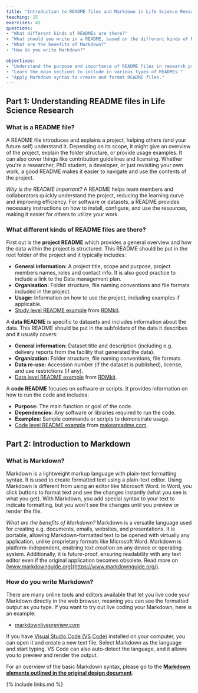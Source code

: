 ```yaml
---
title: "Introduction to README files and Markdown in Life Science Research"
teaching: 15
exercises: 45
questions:
- "What different kinds of READMEs are there?"
- "What should you write in a README, based on the different kinds of READMEs?"
- "What are the benefits of Markdown?"
- "How do you write Markdown?"

objectives:
- "Understand the purpose and importance of README files in research projects."
- "Learn the main sections to include in various types of READMEs."
- "Apply Markdown syntax to create and format README files."
---
```


## Part 1: Understanding README files in Life Science Research

### What is a README file?

A README file introduces and explains a project, helping others (and your future self) understand it. Depending on its scope, it might give an overview of the project, explain the folder structure, or provide usage examples. It can also cover things like contribution guidelines and licensing. Whether you're a researcher, PhD student, a developer, or just revisiting your own work, a good README makes it easier to navigate and use the contents of the project.

*Why is the README important?* A README helps team members and collaborators quickly understand the project, reducing the learning curve and improving efficiency. For software or datasets, a README provides necessary instructions on how to install, configure, and use the resources, making it easier for others to utilize your work.

### What different kinds of README files are there?

First out is the **project README** which provides a general overview and how the data within the project is structured. This README should be put in the root folder of the project and it typically includes:

* **General information:** A project title, scope and purpose, project members names, roles and contact info. It is also good practice to include a link to the Data management plan.
* **Organisation:** Folder structure, file naming conventions and file formats included in the project.
* **Usage:** Information on how to use the project, including examples if applicable.
* [Study level README example](https://rdmkit.elixir-europe.org/metadata_management#:~:text=Study/project%20level%20README) from [RDMkit](https://rdmkit.elixir-europe.org/about).

A **data README** is specific to datasets and includes information about the data. This README should be put in the subfolders of the data it describes and it usually covers:

* **General information:** Dataset title and description (including e.g. delivery reports from the facility that generated the data).
* **Organization:** Folder structure, file naming conventions, file formats.
* **Data re-use:** Accession number (if the dataset is published), license, and use restrictions (if any).
* [Data level README example](https://rdmkit.elixir-europe.org/metadata_management#:~:text=this%20study/project%3E-,Data%20level%20README,-This%20README%20file) from [RDMkit](https://rdmkit.elixir-europe.org/about).

A **code README** focuses on software or scripts. It provides information on how to run the code and includes:
 
* **Purpose:** The main function or goal of the code.
* **Dependencies:** Any software or libraries required to run the code.
* **Examples:** Sample commands or scripts to demonstrate usage.
* [Code level README example](https://www.makeareadme.com/#suggestions-for-a-good-readme:~:text=Suggestions%20for%20a%20good%20README) from [makeareadme.com](https://www.makeareadme.com/).

## Part 2: Introduction to Markdown

### What is Markdown?

Markdown is a lightweight markup language with plain-text formatting syntax. It is used to create formatted text using a plain-text editor. Using Markdown is different from using an editor like Microsoft Word. In Word, you click buttons to format text and see the changes instantly (what you see is what you get). With Markdown, you add special syntax to your text to indicate formatting, but you won't see the changes until you preview or render the file.

*What are the benefits of Markdown?* Markdown is a versatile language used for creating e.g. documents, emails, websites, and presentations. It is portable, allowing Markdown-formatted text to be opened with virtually any application, unlike proprietary formats like Microsoft Word. Markdown is platform-independent, enabling text creation on any device or operating system. Additionally, it is future-proof, ensuring readability with any text editor even if the original application becomes obsolete. Read more on [www.markdownguide.org](https://www.markdownguide.org/).

### How do you write Markdown?

There are many online tools and editors available that let you live code your Markdown directly in the web browser, meaning you can see the formatted output as you type. If you want to try out live coding your Markdown, here is an example: 

* [markdownlivepreview.com](https://markdownlivepreview.com/)

If you have [Visual Studio Code (VS Code)](https://code.visualstudio.com/) installed on your computer, you can open it and create a new text file. Select Markdown as the language and start typing. VS Code can also auto-detect the language, and it allows you to preview and render the output.

For an overview of the basic Markdown syntax, please go to the **[Markdown elements outlined in the original design document](https://www.markdownguide.org/basic-syntax/)**. 

{% include links.md %}
